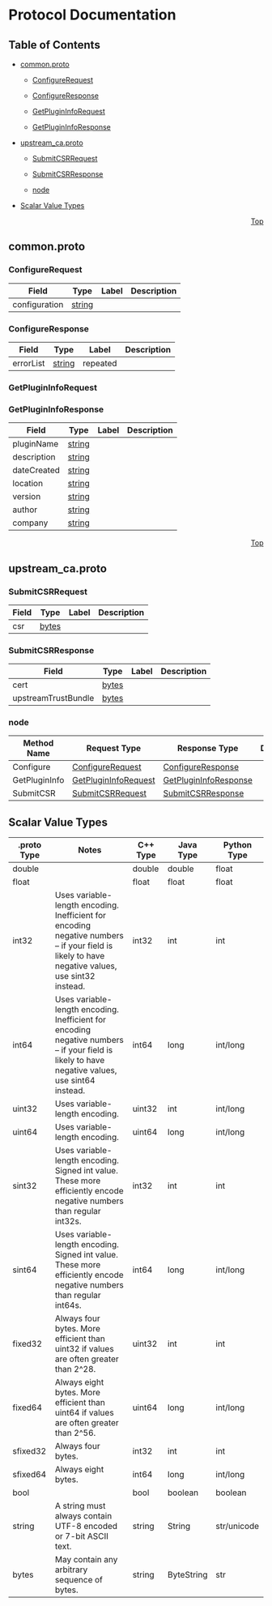 # Protocol Documentation
<a name="top"/>

## Table of Contents


* [common.proto](#common.proto)
  
    * [ConfigureRequest](#proto.ConfigureRequest)
  
    * [ConfigureResponse](#proto.ConfigureResponse)
  
    * [GetPluginInfoRequest](#proto.GetPluginInfoRequest)
  
    * [GetPluginInfoResponse](#proto.GetPluginInfoResponse)
  
  
  
  


* [upstream_ca.proto](#upstream_ca.proto)
  
    * [SubmitCSRRequest](#proto.SubmitCSRRequest)
  
    * [SubmitCSRResponse](#proto.SubmitCSRResponse)
  
  
  
  
    * [node](#proto.node)
  

* [Scalar Value Types](#scalar-value-types)



<a name="common.proto"/>
<p align="right"><a href="#top">Top</a></p>

## common.proto



<a name="proto.ConfigureRequest"/>

### ConfigureRequest



| Field | Type | Label | Description |
| ----- | ---- | ----- | ----------- |
| configuration | [string](#string) |  |  |






<a name="proto.ConfigureResponse"/>

### ConfigureResponse



| Field | Type | Label | Description |
| ----- | ---- | ----- | ----------- |
| errorList | [string](#string) | repeated |  |






<a name="proto.GetPluginInfoRequest"/>

### GetPluginInfoRequest







<a name="proto.GetPluginInfoResponse"/>

### GetPluginInfoResponse



| Field | Type | Label | Description |
| ----- | ---- | ----- | ----------- |
| pluginName | [string](#string) |  |  |
| description | [string](#string) |  |  |
| dateCreated | [string](#string) |  |  |
| location | [string](#string) |  |  |
| version | [string](#string) |  |  |
| author | [string](#string) |  |  |
| company | [string](#string) |  |  |





 

 

 

 



<a name="upstream_ca.proto"/>
<p align="right"><a href="#top">Top</a></p>

## upstream_ca.proto



<a name="proto.SubmitCSRRequest"/>

### SubmitCSRRequest



| Field | Type | Label | Description |
| ----- | ---- | ----- | ----------- |
| csr | [bytes](#bytes) |  |  |






<a name="proto.SubmitCSRResponse"/>

### SubmitCSRResponse



| Field | Type | Label | Description |
| ----- | ---- | ----- | ----------- |
| cert | [bytes](#bytes) |  |  |
| upstreamTrustBundle | [bytes](#bytes) |  |  |





 

 

 


<a name="proto.node"/>

### node


| Method Name | Request Type | Response Type | Description |
| ----------- | ------------ | ------------- | ------------|
| Configure | [ConfigureRequest](#proto.ConfigureRequest) | [ConfigureResponse](#proto.ConfigureRequest) |  |
| GetPluginInfo | [GetPluginInfoRequest](#proto.GetPluginInfoRequest) | [GetPluginInfoResponse](#proto.GetPluginInfoRequest) |  |
| SubmitCSR | [SubmitCSRRequest](#proto.SubmitCSRRequest) | [SubmitCSRResponse](#proto.SubmitCSRRequest) |  |

 



## Scalar Value Types

| .proto Type | Notes | C++ Type | Java Type | Python Type |
| ----------- | ----- | -------- | --------- | ----------- |
| <a name="double" /> double |  | double | double | float |
| <a name="float" /> float |  | float | float | float |
| <a name="int32" /> int32 | Uses variable-length encoding. Inefficient for encoding negative numbers – if your field is likely to have negative values, use sint32 instead. | int32 | int | int |
| <a name="int64" /> int64 | Uses variable-length encoding. Inefficient for encoding negative numbers – if your field is likely to have negative values, use sint64 instead. | int64 | long | int/long |
| <a name="uint32" /> uint32 | Uses variable-length encoding. | uint32 | int | int/long |
| <a name="uint64" /> uint64 | Uses variable-length encoding. | uint64 | long | int/long |
| <a name="sint32" /> sint32 | Uses variable-length encoding. Signed int value. These more efficiently encode negative numbers than regular int32s. | int32 | int | int |
| <a name="sint64" /> sint64 | Uses variable-length encoding. Signed int value. These more efficiently encode negative numbers than regular int64s. | int64 | long | int/long |
| <a name="fixed32" /> fixed32 | Always four bytes. More efficient than uint32 if values are often greater than 2^28. | uint32 | int | int |
| <a name="fixed64" /> fixed64 | Always eight bytes. More efficient than uint64 if values are often greater than 2^56. | uint64 | long | int/long |
| <a name="sfixed32" /> sfixed32 | Always four bytes. | int32 | int | int |
| <a name="sfixed64" /> sfixed64 | Always eight bytes. | int64 | long | int/long |
| <a name="bool" /> bool |  | bool | boolean | boolean |
| <a name="string" /> string | A string must always contain UTF-8 encoded or 7-bit ASCII text. | string | String | str/unicode |
| <a name="bytes" /> bytes | May contain any arbitrary sequence of bytes. | string | ByteString | str |

